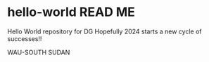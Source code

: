# hello-world READ ME
Hello World repository for DG
Hopefully 2024 starts a new cycle of successes!!


WAU-SOUTH SUDAN